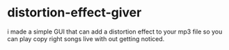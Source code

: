 # distortion-effect-giver
i made a simple GUI that can add a distortion effect to your mp3 file so you can play copy right songs live with out getting noticed.
